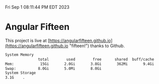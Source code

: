 Fri Sep  1 08:11:44 PM EDT 2023

# Angular Fifteen


This project is live at [https://angularfifteen.github.io](https://angularfifteen.github.io "fifteen!") thanks to Github.

```bash
System Memory
               total        used        free      shared  buff/cache   available
Mem:            15Gi       2.0Gi       3.8Gi       362Mi       9.4Gi        12Gi
Swap:          8.0Gi       5.0Mi       8.0Gi
System Storage
3.1G	.
